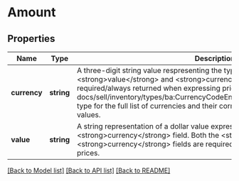 # Amount

## Properties
Name | Type | Description | Notes
------------ | ------------- | ------------- | -------------
**currency** | **string** | A three-digit string value respresenting the type of currency being used. Both the &lt;strong&gt;value&lt;/strong&gt; and &lt;strong&gt;currency&lt;/strong&gt; fields are required/always returned when expressing prices. See the &lt;a href&#x3D;\&quot;/api-docs/sell/inventory/types/ba:CurrencyCodeEnum\&quot;&gt;CurrencyCodeEnum&lt;/a&gt; type for the full list of currencies and their corresponding three-digit string values. | [optional] 
**value** | **string** | A string representation of a dollar value expressed in the currency specified in the &lt;strong&gt;currency&lt;/strong&gt; field. Both the &lt;strong&gt;value&lt;/strong&gt; and &lt;strong&gt;currency&lt;/strong&gt; fields are required/always returned when expressing prices. | [optional] 

[[Back to Model list]](../../README.md#documentation-for-models) [[Back to API list]](../../README.md#documentation-for-api-endpoints) [[Back to README]](../../README.md)

